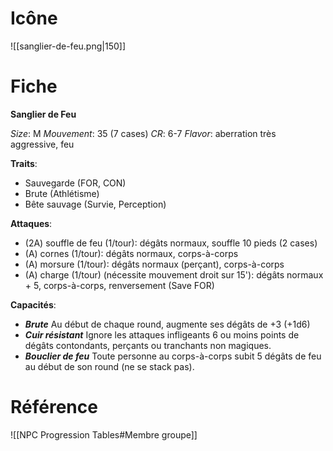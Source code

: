 
# Icône
![[sanglier-de-feu.png|150]]

# Fiche
**Sanglier de Feu**

*Size*: M
*Mouvement*: 35 (7 cases)
*CR*: 6-7
*Flavor*: aberration très aggressive, feu

**Traits**:
- Sauvegarde (FOR, CON)
- Brute (Athlétisme)
- Bête sauvage (Survie, Perception)

**Attaques**:
- (2A) souffle de feu (1/tour): dégâts normaux, souffle 10 pieds (2 cases)
- (A) cornes (1/tour): dégâts normaux, corps-à-corps
- (A) morsure (1/tour): dégâts normaux (perçant), corps-à-corps
- (A) charge (1/tour) (nécessite mouvement droit sur 15'): dégâts normaux + 5, corps-à-corps, renversement (Save FOR)

**Capacités**:
- _**Brute**_ Au début de chaque round, augmente ses dégâts de +3 (+1d6)
- _**Cuir résistant**_ Ignore les attaques infligeants 6 ou moins points de dégâts contondants, perçants ou tranchants non magiques.
- _**Bouclier de feu**_ Toute personne au corps-à-corps subit 5 dégâts de feu au début de son round (ne se stack pas).

# Référence
![[NPC Progression Tables#Membre groupe]]
